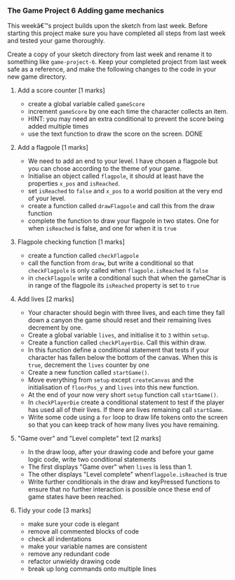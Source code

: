 ### The Game Project 6 Adding game mechanics

This weekâ€™s project builds upon the sketch from last week. Before starting this project make sure you have completed all steps from last week and tested your game thoroughly.

Create a copy of your sketch directory from last week and rename it to something like `game-project-6`. Keep your completed project from last week safe as a reference, and make the following changes to the code
in your new game directory.


1. Add a score counter [1 marks]
	- create a global variable called `gameScore`
	- increment `gameScore` by one each time the character collects an item.
	- HINT: you may need an extra conditional to prevent the score being added multiple times
	- use the text function to draw the score on the screen. DONE

2. Add a flagpole [1 marks]
	- We need to add an end to your level. I have chosen a flagpole but you can chose according to the theme of your game.
	- Initialise an object called `flagpole`, it should at least have the properties `x_pos` and `isReached`.
	- set `isReached` to `false` and `x_pos` to a world position at the very end of your level.
	- create a function called `drawFlagpole` and call this from the draw function
	- complete the function to draw your flagpole in two states. One for when `isReached` is false,
	and one for when it is `true`

3. Flagpole checking function [1 marks]
	- create a function called `checkFlagpole`
	- call the function from `draw`, but write a conditional so that `checkFlagpole` is only called when `flagpole.isReached` is `false`
	- in `checkFlagpole` write a conditional such that when the gameChar is in range of the flagpole
	its `isReached` property is set to `true`

4. Add lives [2 marks]
	- Your character should begin with three lives, and each time they fall down a canyon the game
	 should reset and their remaining lives decrement by one.
	- Create a global variable `lives`, and initialise it to `3` within `setup`.
	- Create a function called `checkPlayerDie`. Call this within draw.
	- In this function define a conditional statement that tests if your character has fallen below
	the bottom of the canvas. When this is `true`, decrement the `lives` counter by one
	- Create a new function called `startGame()`.
	- Move everything from `setup` except `createCanvas` and the initialisation of `floorPos_y` and
	`lives` into this new function.
	- At the end of your now very short `setup` function call `startGame()`.
	- In `checkPlayerDie` create a conditional statement to test if the player has
	used all of their lives. If there are lives remaining call `startGame`.
	- Write some code using a `for` loop to draw life tokens onto the screen so that you
	can keep track of how many lives you have remaining.

5. "Game over" and "Level complete" text [2 marks]
	- In the draw loop, after your drawing code and before your game logic code, write two conditional statements
	- The first displays "Game over" when `lives` is less than 1.
	- The other displays "Level complete" when`flagpole.isReached` is true
	- Write further conditionals in the draw and keyPressed functions to ensure that no further interaction is possible once these end of game states have been reached. 


6. Tidy your code [3 marks]
	- make sure your code is elegant
	- remove all commented blocks of code
	- check all indentations
	- make your variable names are consistent
	- remove any redundant code
	- refactor unwieldy drawing code
	- break up long commands onto multiple lines
